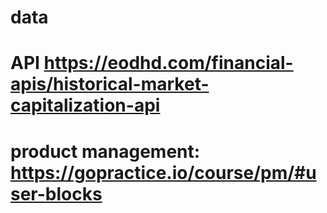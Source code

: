 # data
# API https://eodhd.com/financial-apis/historical-market-capitalization-api
# product management: https://gopractice.io/course/pm/#user-blocks
